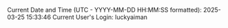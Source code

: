 Current Date and Time (UTC - YYYY-MM-DD HH:MM:SS formatted): 2025-03-25 15:33:46
Current User's Login: luckyaiman
